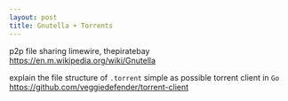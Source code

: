 ```yaml
---
layout: post
title: Gnutella + Torrents
---
```


p2p file sharing
limewire, thepiratebay
<https://en.m.wikipedia.org/wiki/Gnutella>

explain the file structure of `.torrent`
simple as possible torrent client in `Go`
<https://github.com/veggiedefender/torrent-client>
